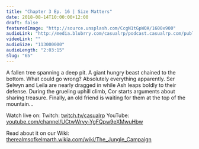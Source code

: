 ```yaml
---
title: "Chapter 3 Ep. 16 | Size Matters"
date: 2018-08-14T10:00:00+12:00
draft: false
featuredImage: "http://source.unsplash.com/CcgN1tGpWQA/1600x900"
audioLink: "http://media.blubrry.com/casualrp/podcast.casualrp.com/public/Chapter%203%20Ep.%2016%20_%20Size%20Matters.mp3"
videoLink: ""
audioSize: "113000000"
audioLength: "2:03:15"
slug: "65"
---
```


A fallen tree spanning a deep pit. A giant hungry beast chained to the bottom. What could go wrong? Absolutely everything apparently. Ser Selwyn and Leila are nearly dragged in while Ash leaps boldly to their defense. During the grueling uphill climb, Cor starts arguments about sharing treasure. Finally, an old friend is waiting for them at the top of the mountain...

Watch live on:
Twitch: [twitch.tv/casualrp](https://www.twitch.tv/casualrp)
YouTube: [youtube.com/channel/UCtwWrvy-YgFQpw9eXMwuHbw](https://www.youtube.com/channel/UCtwWrvy-YgFQpw9eXMwuHbw)

Read about it on our Wiki: [therealmsofkelmarth.wikia.com/wiki/The_Jungle_Campaign](http://therealmsofkelmarth.wikia.com/wiki/The_Jungle_Campaign)
